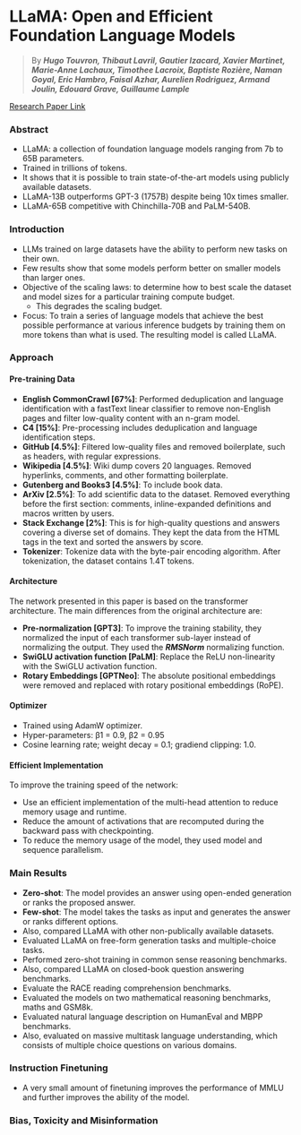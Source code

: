 # LLaMA: Open and Efficient Foundation Language Models

> By ***Hugo Touvron, Thibaut Lavril, Gautier Izacard, Xavier Martinet,
Marie-Anne Lachaux, Timothee Lacroix, Baptiste Rozière, Naman Goyal,
Eric Hambro, Faisal Azhar, Aurelien Rodriguez, Armand Joulin,
Edouard Grave, Guillaume Lample***

[Research Paper Link](https://arxiv.org/abs/2302.13971)

### Abstract
- LLaMA: a collection of foundation language models ranging from 7b to 65B parameters.
- Trained in trillions of tokens.
- It shows that it is possible to train state-of-the-art models using publicly available datasets.
- LLaMA-13B outperforms GPT-3 (1757B) despite being 10x times smaller.
- LLaMA-65B competitive with Chinchilla-70B and PaLM-540B.

### Introduction
- LLMs trained on large datasets have the ability to perform new tasks on their own.
- Few results show that some models perform better on smaller models than larger ones.
- Objective of the scaling laws: to determine how to best scale the dataset and model sizes for a particular training compute budget.
    - This degrades the scaling budget.
- Focus: To train a series of language models that achieve the best possible performance at various inference budgets by training them on more tokens than what is used. The resulting model is called LLaMA.

### Approach

#### Pre-training Data
- **English CommonCrawl [67%]**: Performed deduplication and language identification with a fastText linear classifier to remove non-English pages and filter low-quality content with an n-gram model.
- **C4 [15%]**: Pre-processing includes deduplication and language identification steps.
- **GitHub [4.5%]**: Filtered low-quality files and removed boilerplate, such as headers, with regular expressions.
- **Wikipedia [4.5%]**: Wiki dump covers 20 languages. Removed hyperlinks, comments, and other formatting boilerplate.
- **Gutenberg and Books3 [4.5%]**: To include book data.
- **ArXiv [2.5%]**: To add scientific data to the dataset. Removed everything before the first section: comments, inline-expanded definitions and macros written by users.
- **Stack Exchange [2%]**: This is for high-quality questions and answers covering a diverse set of domains. They kept the data from the HTML tags in the text and sorted the answers by score.
- **Tokenizer**: Tokenize data with the byte-pair encoding algorithm. After tokenization, the dataset contains 1.4T tokens.

#### Architecture
The network presented in this paper is based on the transformer architecture. The main differences from the original architecture are:
- **Pre-normalization [GPT3]**: To improve the training stability, they normalized the input of each transformer sub-layer instead of normalizing the output. They used the ***RMSNorm*** normalizing function.
- **SwiGLU activation function [PaLM]**: Replace the ReLU non-linearity with the SwiGLU activation function.
- **Rotary Embeddings [GPTNeo]**: The absolute positional embeddings were removed and replaced with rotary positional embeddings (RoPE).

#### Optimizer
- Trained using AdamW optimizer.
- Hyper-parameters: β1 = 0.9, β2 = 0.95
- Cosine learning rate; weight decay = 0.1; gradiend clipping: 1.0.

#### Efficient Implementation
To improve the training speed of the network:
- Use an efficient implementation of the multi-head attention to reduce memory usage and runtime.
- Reduce the amount of activations that are recomputed during the backward pass with checkpointing.
- To reduce the memory usage of the model, they used model and sequence parallelism.

### Main Results
- **Zero-shot**: The model provides an answer using open-ended generation or ranks the proposed answer.
- **Few-shot**: The model takes the tasks as input and generates the answer or ranks different options.
- Also, compared LLaMA with other non-publically available datasets.
- Evaluated LLaMA on free-form generation tasks and multiple-choice tasks.
- Performed zero-shot training in common sense reasoning benchmarks.
- Also, compared LLaMA on closed-book question answering benchmarks.
- Evaluate the RACE reading comprehension benchmarks.
- Evaluated the models on two mathematical reasoning benchmarks, maths and GSM8k.
- Evaluated natural language description on HumanEval and MBPP benchmarks.
- Also, evaluated on massive multitask language understanding, which consists of multiple choice questions on various domains.

### Instruction Finetuning
- A very small amount of finetuning improves the performance of MMLU and further improves the ability of the model.

###  Bias, Toxicity and Misinformation
